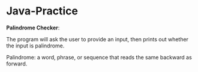 # Java-Practice
**Palindrome Checker**:

The program will ask the user to provide an input, then prints out whether the input is palindrome.

Palindrome: a word, phrase, or sequence that reads the same backward as forward.
